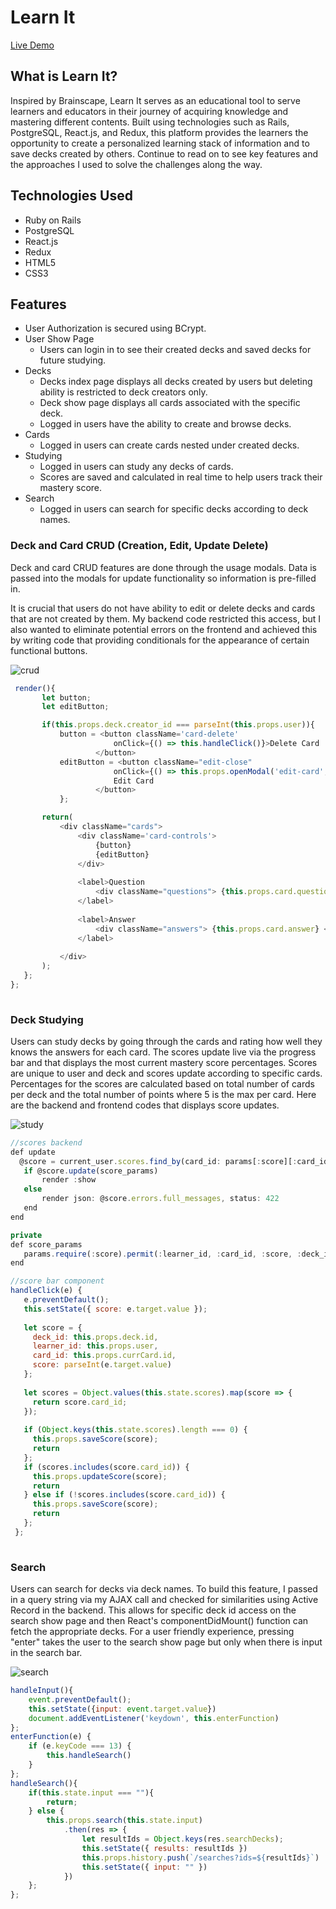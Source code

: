 # Learn It

[Live Demo](https://brainscape-learnit.herokuapp.com/#/)

## What is Learn It? 

Inspired by Brainscape, Learn It serves as an educational tool to serve learners and educators in their journey of acquiring knowledge and mastering different contents. Built using technologies such as Rails, PostgreSQL, React.js, and Redux, this platform provides the learners the opportunity to create a personalized learning stack of information and to save decks created by others. Continue to read on to see key features and the approaches I used to solve the challenges along the way. 

## Technologies Used
* Ruby on Rails 
* PostgreSQL
* React.js 
* Redux
* HTML5
* CSS3

## Features
* User Authorization is secured using BCrypt.
* User Show Page 
	* Users can login in to see their created decks and saved decks for future studying. 
* Decks
	* Decks index page displays all decks created by users but deleting ability is restricted to deck creators only.
	*  Deck show page displays all cards associated with the specific deck.
	*  Logged in users have the ability to create and browse decks. 
* Cards
	* Logged in users can create cards nested under created decks. 
* Studying 
	* Logged in users can study any decks of cards. 
	* Scores are saved and calculated in real time to help users track their mastery score. 
* Search 
	* Logged in users can search for specific decks according to deck names. 

### Deck and Card CRUD (Creation, Edit, Update Delete)
Deck and card CRUD features are done through the usage modals. Data is passed into the modals for update functionality so information is pre-filled in. 

It is crucial that users do not have ability to edit or delete decks and cards that are not created by them. My backend code restricted this access, but I also wanted to eliminate potential errors on the frontend and achieved this by writing code that providing conditionals for the appearance of certain functional buttons. 

![crud](https://i.pinimg.com/originals/e3/2e/e9/e32ee9ef6f257143cbfdf97d881d26e9.gif)

``` javascript 
 render(){
       let button;
       let editButton;

       if(this.props.deck.creator_id === parseInt(this.props.user)){
           button = <button className='card-delete' 
                       onClick={() => this.handleClick()}>Delete Card
                   </button> 
           editButton = <button className="edit-close" 
                       onClick={() => this.props.openModal('edit-card', this.props.card)}>
                       Edit Card
                   </button>
           };

       return( 
           <div className="cards">
               <div className='card-controls'>
                   {button}
                   {editButton}
               </div>
                   
               <label>Question
                   <div className="questions"> {this.props.card.question} </div>
               </label>
                   
               <label>Answer
                   <div className="answers"> {this.props.card.answer} </div>
               </label>
                   
           </div>
       );
   };
};
    
```

### Deck Studying 
Users can study decks by going through the cards and rating how well they knows the answers for each card. The scores update live via the progress bar and that displays the most current mastery score percentages. Scores are unique to user and deck and scores update according to specific cards. Percentages for the scores are calculated based on total number of cards per deck and the total number of points where 5 is the max per card. Here are the backend and frontend codes that displays score updates. 

![study](https://i.pinimg.com/originals/0f/6f/85/0f6f8505ab6dccc6fa177a46f1c6c43d.gif)
```javascript
//scores backend 
def update 
  @score = current_user.scores.find_by(card_id: params[:score][:card_id])
   if @score.update(score_params)
       render :show
   else 
       render json: @score.errors.full_messages, status: 422
   end
end

private 
def score_params
   params.require(:score).permit(:learner_id, :card_id, :score, :deck_id)
end

//score bar component 
handleClick(e) {
   e.preventDefault();
   this.setState({ score: e.target.value });
  
   let score = {
     deck_id: this.props.deck.id,
     learner_id: this.props.user,
     card_id: this.props.currCard.id,
     score: parseInt(e.target.value)
   };
 
   let scores = Object.values(this.state.scores).map(score => {
     return score.card_id;
   });
   
   if (Object.keys(this.state.scores).length === 0) {
     this.props.saveScore(score);
     return
   };
   if (scores.includes(score.card_id)) {
     this.props.updateScore(score);
     return
   } else if (!scores.includes(score.card_id)) {
     this.props.saveScore(score);
     return
   };
 };
   
```
### Search 
Users can search for decks via deck names. To build this feature, I passed in a query string via my AJAX call and checked for similarities using Active Record in the backend. This allows for specific deck id access on the search show page and then React's componentDidMount() function can fetch the appropriate decks. For a user friendly experience, pressing "enter" takes the user to the search show page but only when there is input in the search bar. 

![search](https://i.pinimg.com/originals/79/24/97/79249763a4ab7c85f7dd03dceaa963b0.gif)
```javascript
handleInput(){
    event.preventDefault();
    this.setState({input: event.target.value})
    document.addEventListener('keydown', this.enterFunction)
};
enterFunction(e) {
    if (e.keyCode === 13) {
        this.handleSearch()
    }  
};
handleSearch(){
    if(this.state.input === ""){
        return; 
    } else {
        this.props.search(this.state.input)
            .then(res => {
                let resultIds = Object.keys(res.searchDecks);
                this.setState({ results: resultIds })
                this.props.history.push(`/searches?ids=${resultIds}`)
                this.setState({ input: "" })
            })
    };   
};
```
